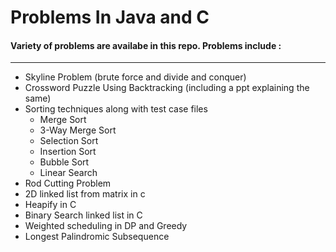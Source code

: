 # Problems In Java and C
#### Variety of problems are availabe in this repo. Problems include : <br>
---
* Skyline Problem (brute force and divide and conquer)
* Crossword Puzzle Using Backtracking (including a ppt explaining the same)
* Sorting techniques along with test case files
   * Merge Sort
   * 3-Way Merge Sort
   * Selection Sort
   * Insertion Sort
   * Bubble Sort
   * Linear Search
* Rod Cutting Problem
* 2D linked list from matrix in c
* Heapify in C
* Binary Search linked list in C
* Weighted scheduling in DP and Greedy
* Longest Palindromic Subsequence
